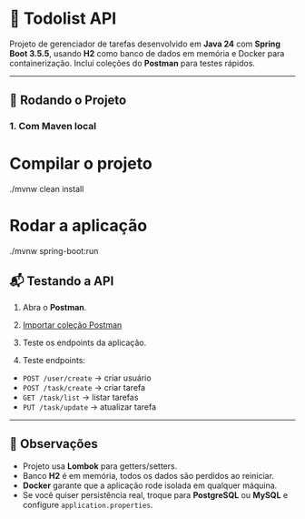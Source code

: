 # 📝 Todolist API

Projeto de gerenciador de tarefas desenvolvido em **Java 24** com **Spring Boot 3.5.5**, usando **H2** como banco de dados em memória e Docker para containerização. Inclui coleções do **Postman** para testes rápidos.

---

## 🚀 Rodando o Projeto

### 1. Com Maven local

# Compilar o projeto

./mvnw clean install

# Rodar a aplicação

./mvnw spring-boot:run

## 📬 Testando a API

1. Abra o **Postman**.
2. [Importar coleção Postman](postman/TodoList.postman_collection.json)
3. Teste os endpoints da aplicação.

4. Teste endpoints:

- `POST /user/create` → criar usuário
- `POST /task/create` → criar tarefa
- `GET /task/list` → listar tarefas
- `PUT /task/update` → atualizar tarefa

---

## 🔧 Observações

- Projeto usa **Lombok** para getters/setters.
- Banco **H2** é em memória, todos os dados são perdidos ao reiniciar.
- **Docker** garante que a aplicação rode isolada em qualquer máquina.
- Se você quiser persistência real, troque para **PostgreSQL** ou **MySQL** e configure `application.properties`.
